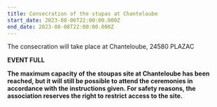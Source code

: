 ```yaml
---
title: Consecration of the stupas at Chanteloube
start_date: 2023-08-06T22:00:00.000Z
end_date: 2023-08-08T22:00:00.000Z
---
```


The consecration will take place at Chanteloube, 24580 PLAZAC

**EVENT FULL**

**The maximum capacity of the stoupas site at Chanteloube has been reached, but it will still be possible to attend the ceremonies in accordance with the instructions given. For safety reasons, the association reserves the right to restrict access to the site.**
